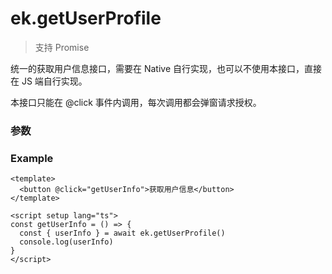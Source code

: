 # ek.getUserProfile

> <Icon type="success" /> 支持 Promise

统一的获取用户信息接口，需要在 Native 自行实现，也可以不使用本接口，直接在 JS 端自行实现。

本接口只能在 @click 事件内调用，每次调用都会弹窗请求授权。

### 参数

<Props options />

### Example

```vue
<template>
  <button @click="getUserInfo">获取用户信息</button>
</template>

<script setup lang="ts">
const getUserInfo = () => {
  const { userInfo } = await ek.getUserProfile()
  console.log(userInfo)
}
</script>
```
